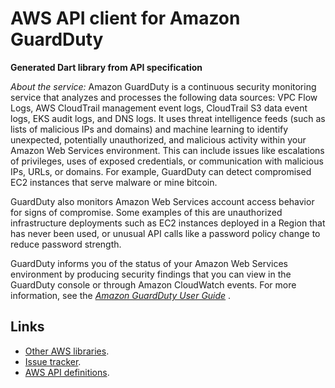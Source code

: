 # AWS API client for Amazon GuardDuty

**Generated Dart library from API specification**

*About the service:*
Amazon GuardDuty is a continuous security monitoring service that analyzes
and processes the following data sources: VPC Flow Logs, AWS CloudTrail
management event logs, CloudTrail S3 data event logs, EKS audit logs, and
DNS logs. It uses threat intelligence feeds (such as lists of malicious IPs
and domains) and machine learning to identify unexpected, potentially
unauthorized, and malicious activity within your Amazon Web Services
environment. This can include issues like escalations of privileges, uses of
exposed credentials, or communication with malicious IPs, URLs, or domains.
For example, GuardDuty can detect compromised EC2 instances that serve
malware or mine bitcoin.

GuardDuty also monitors Amazon Web Services account access behavior for
signs of compromise. Some examples of this are unauthorized infrastructure
deployments such as EC2 instances deployed in a Region that has never been
used, or unusual API calls like a password policy change to reduce password
strength.

GuardDuty informs you of the status of your Amazon Web Services environment
by producing security findings that you can view in the GuardDuty console or
through Amazon CloudWatch events. For more information, see the <i> <a
href="https://docs.aws.amazon.com/guardduty/latest/ug/what-is-guardduty.html">Amazon
GuardDuty User Guide</a> </i>.

## Links

- [Other AWS libraries](https://github.com/agilord/aws_client/tree/master/generated).
- [Issue tracker](https://github.com/agilord/aws_client/issues).
- [AWS API definitions](https://github.com/aws/aws-sdk-js/tree/master/apis).
